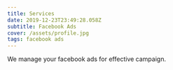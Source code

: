 ```yaml
---
title: Services
date: 2019-12-23T23:49:28.058Z
subtitle: Facebook Ads
cover: /assets/profile.jpg
tags: facebook ads
---
```

We manage your facebook ads for effective campaign.
